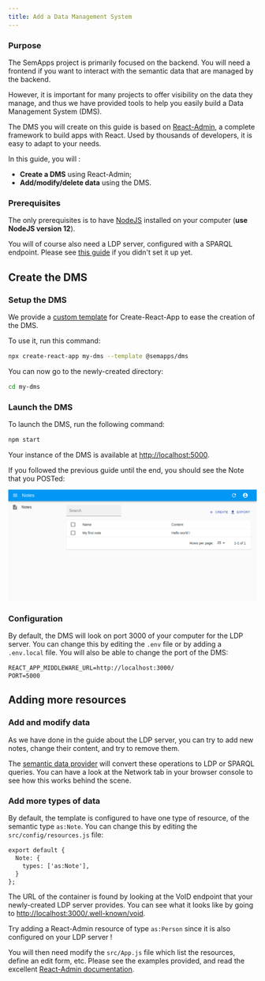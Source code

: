 ```yaml
---
title: Add a Data Management System
---
```


### Purpose

The SemApps project is primarily focused on the backend. You will need a frontend if you want to interact with the semantic data that are managed by the backend.

However, it is important for many projects to offer visibility on the data they manage, and thus we have provided tools to help you easily build a Data Management System (DMS).

The DMS you will create on this guide is based on [React-Admin](https://marmelab.com/react-admin/), a complete framework to build apps with React. Used by thousands of developers, it is easy to adapt to your needs.

In this guide, you will :
- **Create a DMS** using React-Admin;
- **Add/modify/delete data** using the DMS.

### Prerequisites

The only prerequisites is to have [NodeJS](https://nodejs.org/en/) installed on your computer (**use NodeJS version 12**).

You will of course also need a LDP server, configured with a SPARQL endpoint. Please see [this guide](ldp-server.md) if you didn't set it up yet.

## Create the DMS

### Setup the DMS

We provide a [custom template](https://create-react-app.dev/docs/custom-templates/) for Create-React-App to ease the creation of the DMS.

To use it, run this command:

```bash
npx create-react-app my-dms --template @semapps/dms
```

You can now go to the newly-created directory:

```bash
cd my-dms
```

### Launch the DMS

To launch the DMS, run the following command:

```bash
npm start
```

Your instance of the DMS is available at [http://localhost:5000](http://localhost:5000).

If you followed the previous guide until the end, you should see the Note that you POSTed:

![](dms_resources/homepage_dms.png)

### Configuration

By default, the DMS will look on port 3000 of your computer for the LDP server. You can change this by editing the `.env` file or by adding a `.env.local` file. You will also be able to change the port of the DMS:

```
REACT_APP_MIDDLEWARE_URL=http://localhost:3000/
PORT=5000
```

## Adding more resources

### Add and modify data

As we have done in the guide about the LDP server, you can try to add new notes, change their content, and try to remove them.

The [semantic data provider](../frontend/semantic-data-provider) will convert these operations to LDP or SPARQL queries. 
You can have a look at the Network tab in your browser console to see how this works behind the scene.

### Add more types of data

By default, the template is configured to have one type of resource, of the semantic type `as:Note`. 
You can change this by editing the `src/config/resources.js` file:

```
export default {
  Note: {
    types: ['as:Note'],
  }
};
```

The URL of the container is found by looking at the VoID endpoint that your newly-created LDP server provides. You can
see what it looks like by going to [http://localhost:3000/.well-known/void](http://localhost:3000/.well-known/void).

Try adding a React-Admin resource of type `as:Person` since it is also configured on your LDP server !

You will then need modify the `src/App.js` file which list the resources, define an edit form, etc. 
Please see the examples provided, and read the excellent [React-Admin documentation](https://marmelab.com/react-admin/Readme.html).

